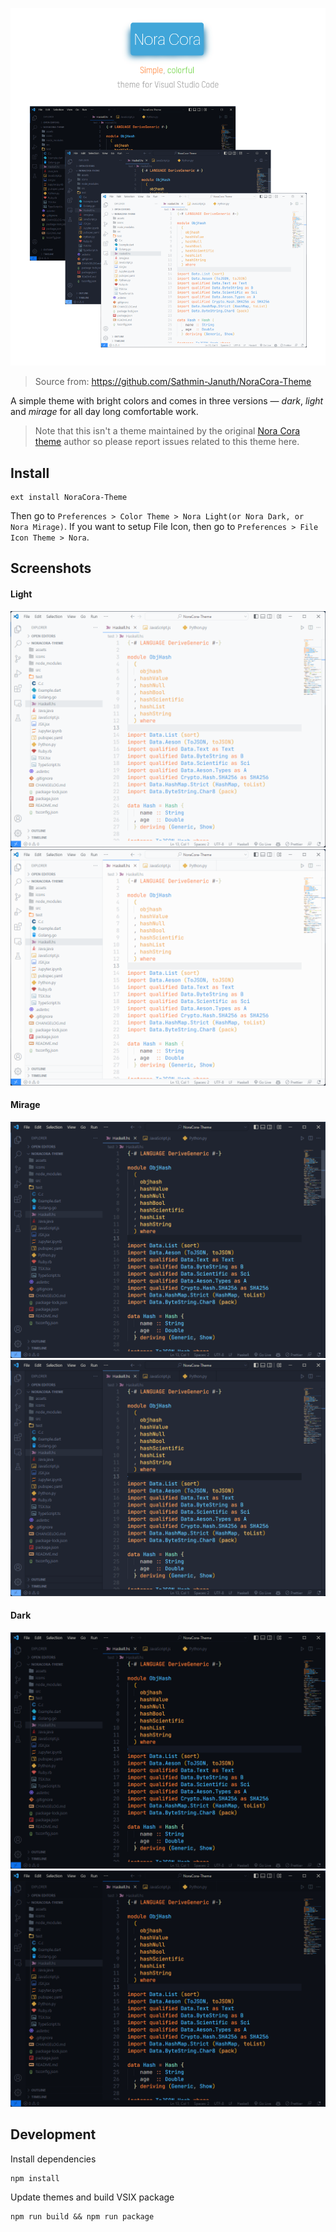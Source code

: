![vscode-NoraCora-Theme](assets/header.png)

> Source from: https://github.com/Sathmin-Januth/NoraCora-Theme

A simple theme with bright colors and comes in three versions — *dark*, *light* and *mirage* for all day long comfortable work.

> Note that this isn't a theme maintained by the original [Nora Cora theme](https://github.com/Sathmin-Januth/NoraCora-Theme) author so please report issues related to this theme here.

## Install

```shell
ext install NoraCora-Theme
```

Then go to `Preferences > Color Theme > Nora Light(or Nora Dark, or Nora Mirage)`.
If you want to setup File Icon, then go to `Preferences > File Icon Theme > Nora`.

## Screenshots

#### Light
![Light](assets/light.png)
![Light Bordered](assets/light-bordered.png)

#### Mirage
![Mirage](assets/mirage.png)
![Mirage Bordered](assets/mirage-bordered.png)

#### Dark
![Dark](assets/dark.png)
![Dark Bordered](assets/dark-bordered.png)

## Development

Install dependencies
```shell
npm install
```

Update themes and build VSIX package
```shell
npm run build && npm run package
```
